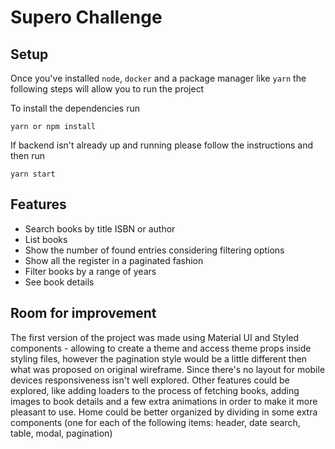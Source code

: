# Supero Challenge

## Setup

Once you've installed `node`, `docker` and a package manager like `yarn` the following steps will allow you to run the project

To install the dependencies run

```
yarn or npm install
```

If backend isn't already up and running please follow the instructions and then run

```
yarn start
```

## Features

- Search books by title ISBN or author
- List books
- Show the number of found entries considering filtering options
- Show all the register in a paginated fashion
- Filter books by a range of years
- See book details

## Room for improvement

The first version of the project was made using Material UI and Styled components - allowing to create a theme and access theme props inside styling files, however the pagination style would be a little different then what was proposed on original wireframe.
Since there's no layout for mobile devices responsiveness isn't well explored.
Other features could be explored, like adding loaders to the process of fetching books, adding images to book details and a few extra animations in order to make it more pleasant to use.
Home could be better organized by dividing in some extra components (one for each of the following items: header, date search, table, modal, pagination)
